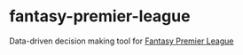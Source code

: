 # fantasy-premier-league
Data-driven decision making tool for [Fantasy Premier League](https://fantasy.premierleague.com/)
